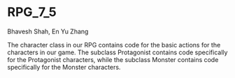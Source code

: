 # RPG_7_5

Bhavesh Shah, En Yu Zhang

The character class in our RPG contains code for the basic actions for the characters in our game. The subclass Protagonist contains code specifically for the Protagonist characters, while the subclass Monster contains code specifically for the Monster characters.
